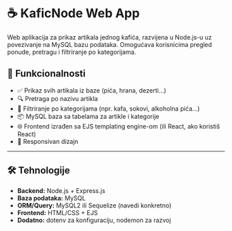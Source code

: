 # ☕ KaficNode Web App

Web aplikacija za prikaz artikala jednog kafića, razvijena u Node.js-u uz povezivanje na MySQL bazu podataka. Omogućava korisnicima pregled ponude, pretragu i filtriranje po kategorijama.

## 📌 Funkcionalnosti

- ✅ Prikaz svih artikala iz baze (pića, hrana, dezerti…)
- 🔍 Pretraga po nazivu artikla
- 🧩 Filtriranje po kategorijama (npr. kafa, sokovi, alkoholna pića...)
- 📦 MySQL baza sa tabelama za artikle i kategorije
- 🌐 Frontend izrađen sa EJS templating engine-om (ili React, ako koristiš React)
- 📱 Responsivan dizajn

---

## 🛠 Tehnologije

- **Backend:** Node.js + Express.js
- **Baza podataka:** MySQL
- **ORM/Query:** MySQL2 ili Sequelize (navedi konkretno)
- **Frontend:** HTML/CSS + EJS 
- **Dodatno:** dotenv za konfiguraciju, nodemon za razvoj


